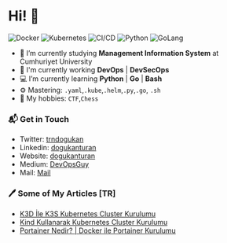 # Hi! 👋

![Docker](https://img.shields.io/badge/Docker-blue)
![Kubernetes](https://img.shields.io/badge/Kubernetes-blue)
![CI/CD](https://img.shields.io/badge/CI/CD-red)
![Python](https://img.shields.io/badge/Python-aqua)
![GoLang](https://img.shields.io/badge/Go-aqua)<br>

- 🔭 I’m currently studying **Management Information System** at Cumhuriyet University
- 🚀 I'm currently working **DevOps** | **DevSecOps** 
- 💻 I’m currently learning **Python** | **Go** | **Bash**
- ⚙️ Mastering: `.yaml`,`.kube`,`.helm`,`.py`,`.go`, `.sh`
- 🎡 My hobbies: `CTF`,`Chess`

### 📬 Get in Touch

- Twitter: [trndogukan](https://twitter.com/trndogukan)
- Linkedin: [dogukanturan](https://linkedin.com/in/dogukanturan)
- Website: [dogukanturan](https://dogukanturan.com)
- Medium: [DevOpsGuy](https://devopsguy.medium.com)
- Mail: [Mail](mailto:dogukanturanx@gmail.com)

### 🖊 Some of My Articles [TR]

- [K3D İle K3S Kubernetes Cluster Kurulumu](https://medium.com/devopsturkiye/k3d-i%CC%87le-k3s-kubernetes-cluster-kurulumu-38e71acda9cb)
- [Kind Kullanarak Kubernetes Cluster Kurulumu](https://medium.com/devopsturkiye/vagrant-ve-kind-kullanarak-kubernetes-cluster-kurulumu-10bbee85eda1)
- [Portainer Nedir? | Docker ile Portainer Kurulumu](https://medium.com/devopsturkiye/docker-ile-portainer-kurulumu-ve-portainera-h%C4%B1zl%C4%B1-bak%C4%B1%C5%9F-2fdcf2b31deb)

